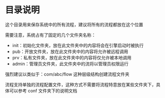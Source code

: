 # 目录说明

这个目录用来保存系统中的所有流程，建议将所有的流程都放在这个位置

需要注意，系统占有了固定的几个文件夹名称：

- init：初始化文件夹，放在此文件夹中的内容将会在引擎启动时被执行
- pub：开放文件夹，放在此文件夹中的内容将允许被远程调用
- prv：私有文件夹，放在此文件夹中的内容将仅允许被本地调用
- admin：管理员文件夹，此文件夹中的流将以管理员权限运行

强烈建议以类似于：com/abc/flow 这种层级结构创建流程文件夹

流程支持单独的流程配置文件，这种方式不需要将流程特意放在某些文件夹下，具体可以参考 conf 文件夹下的说明文档
